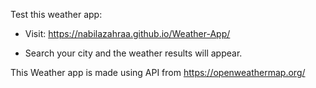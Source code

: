 Test this weather app:

* Visit: https://nabilazahraa.github.io/Weather-App/

* Search your city and the weather results will appear.

This Weather app is made using API from https://openweathermap.org/ 

